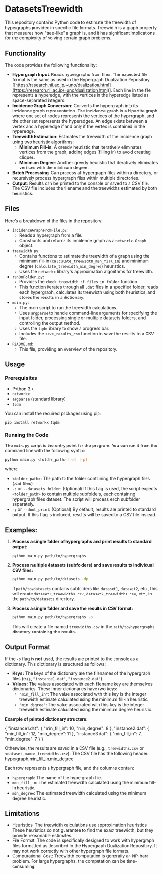 # DatasetsTreewidth

This repository contains Python code to estimate the treewidth of hypergraphs provided in specific file formats. Treewidth is a graph property that measures how "tree-like" a graph is, and it has significant implications for the complexity of solving certain graph problems.

## Functionality

The code provides the following functionality:

* **Hypergraph Input**: Reads hypergraphs from files. The expected file format is the same as used in the Hypergraph Dualization Repository
    \[[https://research.nii.ac.jp/~uno/dualization.html](https://research.nii.ac.jp/~uno/dualization.html)].  Each line in the file represents a hyperedge, with the vertices in the hyperedge listed as space-separated integers.
* **Incidence Graph Conversion**:  Converts the hypergraph into its incidence graph representation. The incidence graph is a bipartite graph where one set of nodes represents the vertices of the hypergraph, and the other set represents the hyperedges. An edge exists between a vertex and a hyperedge if and only if the vertex is contained in the hyperedge.
* **Treewidth Estimation**:  Estimates the treewidth of the incidence graph using two heuristic algorithms:
    * **Minimum Fill-in**:  A greedy heuristic that iteratively eliminates vertices from the graph, adding edges (filling in) to avoid creating cliques.
    * **Minimum Degree**: Another greedy heuristic that iteratively eliminates vertices with the minimum degree.
* **Batch Processing**: Can process all hypergraph files within a directory, or recursively process hypergraph files within multiple directories.
* **Output**: Results can be printed to the console or saved to a CSV file. The CSV file includes the filename and the treewidths estimated by both heuristics.

## Files

Here's a breakdown of the files in the repository:

* `incidenceGraphFromFile.py`:
    * Reads a hypergraph from a file.
    * Constructs and returns its incidence graph as a `networkx.Graph` object.
* `treewidth.py`:
    * Contains functions to estimate the treewidth of a graph using the minimum fill-in (`calculate_treewidth_min_fill_in`) and minimum degree (`calculate_treewidth_min_degree`) heuristics.
    * Uses the `networkx` library's approximation algorithms for treewidth.
* `runOnFolder.py`:
    * Provides the `check_treewidth_of_files_in_folder` function.
    * This function iterates through all `.dat` files in a specified folder, reads each hypergraph, calculates its treewidth using both heuristics, and stores the results in a dictionary.
* `main.py`:
    * The main script to run the treewidth calculations.
    * Uses `argparse` to handle command-line arguments for specifying the input folder, processing single or multiple datasets folders, and controlling the output method.
    * Uses the `tqdm` library to show a progress bar.
    * Includes the `save_results_csv` function to save the results to a CSV file.
* `README.md`:
    * This file, providing an overview of the repository.

## Usage

### Prerequisites

* Python 3.x
* `networkx`
* `argparse` (standard library)
* `tqdm`

You can install the required packages using pip:

```bash
pip install networkx tqdm
```
### Running the Code

The `main.py` script is the entry point for the program. You can run it from the command line with the following syntax:

```bash
python main.py <folder_path> [-d] [-p]
```
where:
* `<folder_path>`: The path to the folder containing the hypergraph files (.dat files).
* `-d` or `--datasets_folder`: (Optional) If this flag is used, the script expects `<folder_path>` to contain multiple subfolders, each containing hypergraph files dataset. The script will process each subfolder separately.
* `-p` or `--dont_print`: (Optional) By default, results are printed to standard output. If this flag is included, results will be saved to a CSV file instead.

## Examples:

1.  **Process a single folder of hypergraphs and print results to standard output:**

    ```bash
    python main.py path/to/hypergraphs
    ```

2.  **Process multiple datasets (subfolders) and save results to individual CSV files:**

    ```bash
    python main.py path/to/datasets -dp
    ```

    If `path/to/datasets` contains subfolders like `dataset1`, `dataset2`, etc., this will create `dataset1_treewidths.csv`, `dataset2_treewidths.csv`, etc., in the `path/to/datasets` directory.

3.  **Process a single folder and save the results in CSV format:**

    ```bash
    python main.py path/to/hypergraphs -p
    ```
    
    This will create a file named `treewidths.csv` in the `path/to/hypergraphs` directory containing the results.

## Output Format

If the `-p` flag is **not** used, the results are printed to the console as a dictionary. This dictionary is structured as follows:

* **Keys:** The keys of the dictionary are the filenames of the hypergraph files (e.g., `"instance1.dat"`, `"instance2.dat"`).
* **Values:** The values associated with each filename key are themselves dictionaries. These inner dictionaries have two keys:
    * `"min_fill_in"`:  The value associated with this key is the integer treewidth estimate calculated using the minimum fill-in heuristic.
    * `"min_degree"`: The value associated with this key is the integer treewidth estimate calculated using the minimum degree heuristic.

**Example of printed dictionary structure:**

{
"instance1.dat": {
"min_fill_in": 10,
"min_degree": 8
},
"instance2.dat": {
"min_fill_in": 12,
"min_degree": 11
},
"instance3.dat": {
"min_fill_in": 7,
"min_degree": 7
}
}

Otherwise, the results are saved in a CSV file (e.g., `treewidths.csv` or `<dataset_name>_treewidths.csv`). The CSV file has the following header: hypergraph,min_fill_in,min_degree

Each row represents a hypergraph file, and the columns contain:

* `hypergraph`: The name of the hypergraph file.
* `min_fill_in`: The estimated treewidth calculated using the minimum fill-in heuristic.
* `min_degree`: The estimated treewidth calculated using the minimum degree heuristic.



## Limitations

* Heuristics: The treewidth calculations use approximation heuristics. These heuristics do not guarantee to find the exact treewidth, but they provide reasonable estimates.
* File Format: The code is specifically designed to work with hypergraph files formatted as described in the Hypergraph Dualization Repository. It may not work correctly with other hypergraph file formats.
* Computational Cost: Treewidth computation is generally an NP-hard problem. For large hypergraphs, the computation can be time-consuming.